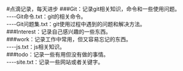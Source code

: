 #点滴记录，每天进步
###Git：记录git相关知识，命令和一些使用问题。<br>
----Git命令.txt：git的相关命令。<br/>
----Git问题集.txt：git使用过程中遇到的问题和解决方法。<br/>
###Interest：记录自己感兴趣的一些东西。<br/>
###work：记录工作中常用，但又容易忘记的东西。<br/>
----js.txt：js相关知识。<br/>
###todo：记录一些有用但没有做的事情。<br>
----site.txt：记录一些网站或者关键字。<br>
